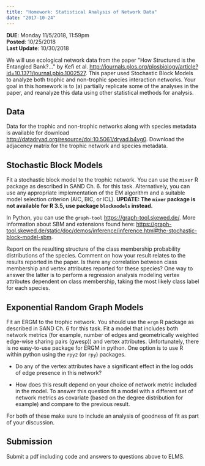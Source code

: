 ```yaml
---
title: "Homework: Statistical Analysis of Network Data"
date: "2017-10-24"
---
```


**DUE**: Monday 11/5/2018, 11:59pm  
**Posted**: 10/25/2018  
**Last Update**: 10/30/2018  


We will use ecological network data from the paper "How Structured is the Entangled Bank?..." by Kefi et al. http://journals.plos.org/plosbiology/article?id=10.1371/journal.pbio.1002527. This paper used Stochastic Block Models to analyze both trophic and non-trophic species interaction networks. Your goal in this homework is to (a) partially replicate some of the analyses in the paper, and reanalyze this data using other statistical methods for analysis. 


## Data 

Data for the trophic and non-trophic networks along with species metadata is available for download http://datadryad.org/resource/doi:10.5061/dryad.b4vg0. Download the adjacency matrix for the trophic network and species metadata.

## Stochastic Block Models

Fit a stochastic block model to the trophic network. You can use the `mixer` R package as described in SAND Ch. 6. for this task. Alternatively, you can use any appropriate implementation of the EM algorithm and a suitable model selection criterion (AIC, BIC, or ICL). **UPDATE: The `mixer` package is not available for R 3.5, use package `blockmodels` instead.**

In Python, you can use the `graph-tool` https://graph-tool.skewed.de/. More information about SBM and extensions found here: https://graph-tool.skewed.de/static/doc/demos/inference/inference.html#the-stochastic-block-model-sbm.  

Report on the resulting structure of the class membership probability distributions of the species. Comment on how your result relates to the results reported in the paper. Is there any correlation between class membership and vertex attributes reported for these species? One way to answer the latter is to perform a regression analysis modeling vertex attributes dependent on class membership, taking the most likely class label for each species.

## Exponential Random Graph Models

Fit an ERGM to the trophic network. You should use the `ergm` R package as described in SAND Ch. 6 for this task. Fit a model that includes both network metrics (for example, number of edges and geometrically weighted edge-wise sharing pairs (gwesp)) and vertex attributes. Unfortunately, there is no easy-to-use package for ERGM in python. One option is to use R within python using the `rpy2` (or `rpy`) packages. 

- Do any of the vertex attributes have a significant effect in the log odds of edge presence in this network? 

- How does this result depend on your choice of network metric included in the model. To answer this question fit a model with a different set of network metrics as covariate (based on the degree distribution for example) and compare to the previous result.

For both of these make sure to include an analysis of goodness of fit as part of your discussion.

## Submission

Submit a pdf including code and answers to questions above to ELMS.
